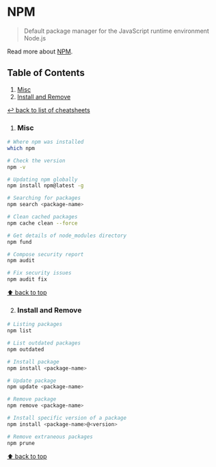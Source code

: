 # NPM
> Default package manager for the JavaScript runtime environment Node.js

Read more about [NPM](https://www.npmjs.com/).

## Table of Contents

1. [Misc](#misc)
1. [Install and Remove](#install-and-remove)

[↩ back to list of cheatsheets](README.md#list-of-cheatsheets)

1. ### Misc

```bash
# Where npm was installed
which npm

# Check the version
npm -v

# Updating npm globally
npm install npm@latest -g

# Searching for packages
npm search <package-name>

# Clean cached packages
npm cache clean --force

# Get details of node_modules directory
npm fund

# Compose security report
npm audit

# Fix security issues
npm audit fix
```

[⬆ back to top](#table-of-contents)

2. ### Install and Remove

```bash
# Listing packages
npm list

# List outdated packages
npm outdated

# Install package
npm install <package-name>

# Update package
npm update <package-name>

# Remove package
npm remove <package-name>

# Install specific version of a package
npm install <package-name>@<version>

# Remove extraneous packages
npm prune
```

[⬆ back to top](#table-of-contents)